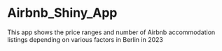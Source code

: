 # Airbnb_Shiny_App
This app shows the price ranges and number of Airbnb accommodation listings depending on various factors in Berlin in 2023
